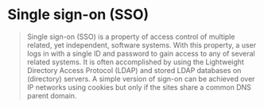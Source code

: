 Single sign-on (SSO)
====================
> Single sign-on (SSO) is a property of access control of multiple related, yet independent, software systems. With this property, a user logs in with a single ID and password to gain access to any of several related systems. It is often accomplished by using the Lightweight Directory Access Protocol (LDAP) and stored LDAP databases on  (directory) servers. A simple version of sign-on can be achieved over IP networks using cookies but only if the sites share a common DNS parent domain.
```

```